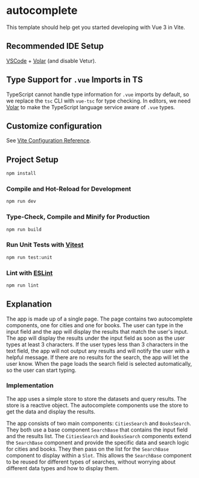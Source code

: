 # autocomplete

This template should help get you started developing with Vue 3 in Vite.

## Recommended IDE Setup

[VSCode](https://code.visualstudio.com/) + [Volar](https://marketplace.visualstudio.com/items?itemName=Vue.volar) (and disable Vetur).

## Type Support for `.vue` Imports in TS

TypeScript cannot handle type information for `.vue` imports by default, so we replace the `tsc` CLI with `vue-tsc` for type checking. In editors, we need [Volar](https://marketplace.visualstudio.com/items?itemName=Vue.volar) to make the TypeScript language service aware of `.vue` types.

## Customize configuration

See [Vite Configuration Reference](https://vitejs.dev/config/).

## Project Setup

```sh
npm install
```

### Compile and Hot-Reload for Development

```sh
npm run dev
```

### Type-Check, Compile and Minify for Production

```sh
npm run build
```

### Run Unit Tests with [Vitest](https://vitest.dev/)

```sh
npm run test:unit
```

### Lint with [ESLint](https://eslint.org/)

```sh
npm run lint
```

## Explanation
The app is made up of a single page. The page contains two autocomplete components, one for cities and one for books. The user can type in the input field and the app will display the results that match the user's input. The app will display the results under the input field as soon as the user types at least 3 characters. If the user types less than 3 characters in the text field, the app will not output any results and will notify the user with a helpful message. If there are no results for the search, the app will let the user know. When the page loads the search field is selected automatically, so the user can start typing.

### Implementation
The app uses a simple store to store the datasets and query results. The store is a reactive object. The autocomplete components use the store to get the data and display the results.

The app consists of two main components: `CitiesSearch` and `BooksSearch`. They both use a base component `SearchBase` that contains the input field and the results list. The `CitiesSearch` and `BooksSearch` components extend the `SearchBase` component and provide the specific data and search logic for cities and books. They then pass on the list for the `SearchBase` component to display within a `Slot`. This allows the `SearchBase` component to be reused for different types of searches, without worrying about different data types and how to display them.